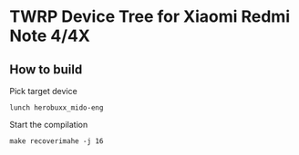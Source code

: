 # TWRP Device Tree for Xiaomi Redmi Note 4/4X

## How to build
Pick target device
```
lunch herobuxx_mido-eng
```

Start the compilation
```
make recoverimahe -j 16
```